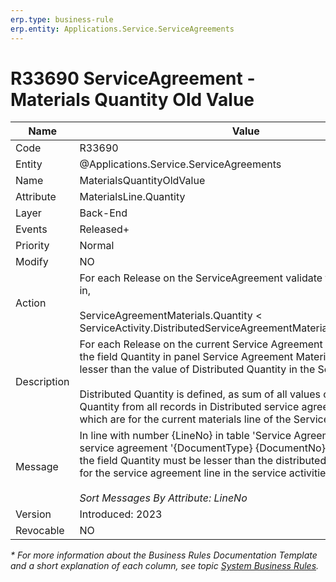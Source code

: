 ```yaml
---
erp.type: business-rule
erp.entity: Applications.Service.ServiceAgreements
---
```


# R33690 ServiceAgreement - Materials Quantity Old Value

| Name | Value |
| ---- | ----- |
| Code | R33690 |
| Entity | @Applications.Service.ServiceAgreements |
| Name | MaterialsQuantityOldValue |
| Attribute | MaterialsLine.Quantity |
| Layer | Back-End |
| Events | Released+ |
| Priority | Normal |
| Modify | NO |
| Action | For each Release on the ServiceAgreement validate that the old value in, <br> <br> ServiceAgreementMaterials.Quantity < <br> ServiceActivity.DistributedServiceAgreementMaterials.AgreedQuantity |
| Description| For each Release on the current Service Agreement the old value in the field Quantity in panel Service Agreement Materials, must be lesser than the value of Distributed Quantity in the Service Activity. <br><br> Distributed Quantity is defined, as sum of all values of the field Agreed Quantity from all records in Distributed service agreement materials, which are for the current materials line of the Service Agreement.|
| Message | In line with number {LineNo} in table \'Service Agreement Materials\' in service agreement \'{DocumentType} {DocumentNo}\'  the old value in the field Quantity must be lesser than the distributed agreed quantities for the service agreement line in the service activities.<br><br> *Sort Messages By Attribute: LineNo* |
| Version | Introduced: 2023 |
| Revocable | NO |

*\* For more information about the Business Rules Documentation Template and a short explanation of each column, see
topic [System Business Rules](../templates/template-description-system-business-rules.md).*

